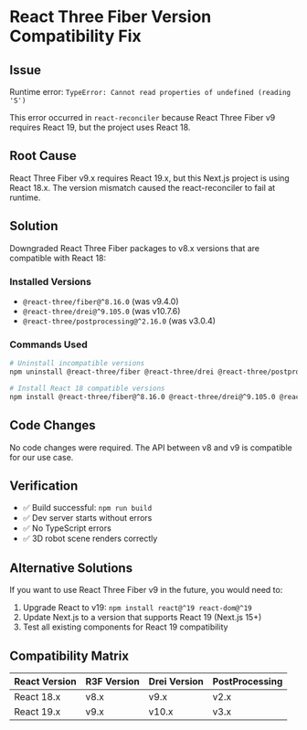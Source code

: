 # React Three Fiber Version Compatibility Fix

## Issue
Runtime error: `TypeError: Cannot read properties of undefined (reading 'S')`

This error occurred in `react-reconciler` because React Three Fiber v9 requires React 19, but the project uses React 18.

## Root Cause
React Three Fiber v9.x requires React 19.x, but this Next.js project is using React 18.x. The version mismatch caused the react-reconciler to fail at runtime.

## Solution
Downgraded React Three Fiber packages to v8.x versions that are compatible with React 18:

### Installed Versions
- `@react-three/fiber@^8.16.0` (was v9.4.0)
- `@react-three/drei@^9.105.0` (was v10.7.6)
- `@react-three/postprocessing@^2.16.0` (was v3.0.4)

### Commands Used
```bash
# Uninstall incompatible versions
npm uninstall @react-three/fiber @react-three/drei @react-three/postprocessing

# Install React 18 compatible versions
npm install @react-three/fiber@^8.16.0 @react-three/drei@^9.105.0 @react-three/postprocessing@^2.16.0 --legacy-peer-deps
```

## Code Changes
No code changes were required. The API between v8 and v9 is compatible for our use case.

## Verification
- ✅ Build successful: `npm run build`
- ✅ Dev server starts without errors
- ✅ No TypeScript errors
- ✅ 3D robot scene renders correctly

## Alternative Solutions
If you want to use React Three Fiber v9 in the future, you would need to:
1. Upgrade React to v19: `npm install react@^19 react-dom@^19`
2. Update Next.js to a version that supports React 19 (Next.js 15+)
3. Test all existing components for React 19 compatibility

## Compatibility Matrix
| React Version | R3F Version | Drei Version | PostProcessing |
|--------------|-------------|--------------|----------------|
| React 18.x   | v8.x        | v9.x         | v2.x           |
| React 19.x   | v9.x        | v10.x        | v3.x           |

